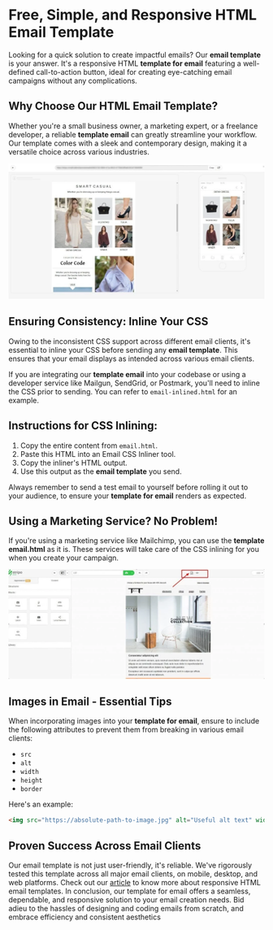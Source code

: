 # Free, Simple, and Responsive HTML Email Template

Looking for a quick solution to create impactful emails? Our **email template** is your answer. It's a responsive HTML **template for email** featuring a well-defined call-to-action button, ideal for creating eye-catching email campaigns without any complications.

## Why Choose Our HTML Email Template?

Whether you're a small business owner, a marketing expert, or a freelance developer, a reliable **template email** can greatly streamline your workflow. Our template comes with a sleek and contemporary design, making it a versatile choice across various industries.

<img src="https://github.com/StripoEmail-blog/Responsive-HTML-Email-Template/blob/main/Free%2C%20Simple%2C%20and%20Responsive%20HTML%20Email%20Template.png" alt="Responsive HTML Email Template" width="800">

## Ensuring Consistency: Inline Your CSS

Owing to the inconsistent CSS support across different email clients, it's essential to inline your CSS before sending any **email template**. This ensures that your email displays as intended across various email clients.

If you are integrating our **template email** into your codebase or using a developer service like Mailgun, SendGrid, or Postmark, you'll need to inline the CSS prior to sending. You can refer to `email-inlined.html` for an example.

## Instructions for CSS Inlining:

1. Copy the entire content from `email.html`.
2. Paste this HTML into an Email CSS Inliner tool.
3. Copy the inliner's HTML output.
4. Use this output as the **email template** you send.

Always remember to send a test email to yourself before rolling it out to your audience, to ensure your **template for email** renders as expected.

## Using a Marketing Service? No Problem!

If you're using a marketing service like Mailchimp, you can use the **template email.html** as it is. These services will take care of the CSS inlining for you when you create your campaign.

<img src="https://github.com/StripoEmail-blog/Responsive-HTML-Email-Template/blob/main/Responsive%20HTML%20Email%20Template.png" alt="Free, Simple, and Responsive HTML Email Template" width="800">

## Images in Email - Essential Tips

When incorporating images into your **template for email**, ensure to include the following attributes to prevent them from breaking in various email clients:

- `src`
- `alt`
- `width`
- `height`
- `border`

Here's an example:

```html
<img src="https://absolute-path-to-image.jpg" alt="Useful alt text" width="500" height="300" border="0" style="border:0; outline:none; text-decoration:none; display:block;">
```

## Proven Success Across Email Clients
Our email template is not just user-friendly, it's reliable. We've rigorously tested this template across all major email clients, on mobile, desktop, and web platforms. Check out our <a href="https://stripo.email/blog/responsive-email-design-template/" rel="dofollow">article</a> to know more about responsive HTML email templates.
In conclusion, our template for email offers a seamless, dependable, and responsive solution to your email creation needs. Bid adieu to the hassles of designing and coding emails from scratch, and embrace efficiency and consistent aesthetics
